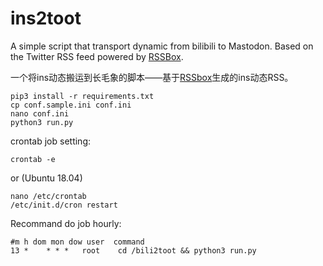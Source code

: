 # ins2toot

A simple script that transport dynamic from bilibili to Mastodon. Based on the Twitter RSS feed powered by [RSSBox](https://github.com/stefansundin/rssbox).

一个将ins动态搬运到长毛象的脚本——基于[RSSbox](https://github.com/stefansundin/rssbox)生成的ins动态RSS。




```
pip3 install -r requirements.txt
cp conf.sample.ini conf.ini
nano conf.ini
python3 run.py
```

crontab job setting:
```
crontab -e
```
or (Ubuntu 18.04)
```
nano /etc/crontab
/etc/init.d/cron restart
```

Recommand do job hourly:
```
#m h dom mon dow user  command
13 *    * * *   root    cd /bili2toot && python3 run.py
```
